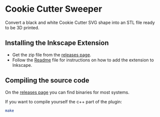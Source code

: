 # Cookie Cutter Sweeper

Convert a black and white Cookie Cutter SVG shape into an STL file ready to be 3D printed.

## Installing the Inkscape Extension

- Get the zip file from the [releases page](../../releases).
- Follow the [Readme](inkscape/readme.txt) file for instructions on how to add the extension to Inkscape.

## Compiling the source code

On the [releases page](https://github.com/cwalther/cookie-cutter-sweeper/releases) you can find binaries for most systems.

If you want to compile yourself the c++ part of the plugin:

```sh
make
```
